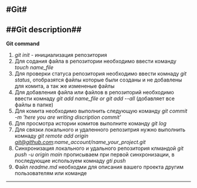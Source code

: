 #Git#
---
##Git description##
---
**Git command**
1. *git init* - инициализация репозитория 
2. Для содания файла в репозитории необходимо ввести команду *touch name_file*
3. Для проверки статуса репозитория необходимо ввести комнаду *git status*, отобразятся файлы которые были созданы и не добавлены для комита, а так же измененые файлы
4. Для добавления файла или файлов в репозиторий необходимо ввести комнаду *git add name_file or git add --all* (добавляет все файлы в папке)
5. Для комита необходимо выполнить следующую команду *git commit -m 'here you are writing discription commit'*
6. Для просмотра истории комитов выполните команду *git log* 
7. Для связки локального и удаленного репозитрия нужно выполнить комнаду *git remote add origin git@github.com:name_account/name_your_project.git*
8. Синхронизация локального и удального репозитория клмандой *git push -u origin main*  прописываем при первой синхронизации, в последующие используем  комнаду *gti push*
9. Файл _readme.md_ необходми для описания вашего проекта другим пользователям или команде
---

